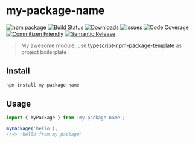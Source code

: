 # my-package-name

[![npm package][npm-img]][npm-url] [![Build Status][build-img]][build-url] [![Downloads][downloads-img]][downloads-url] [![Issues][issues-img]][issues-url] [![Code Coverage][codecov-img]][codecov-url] [![Commitizen Friendly][commitizen-img]][commitizen-url] [![Semantic Release][semantic-release-img]][semantic-release-url]

> My awesome module, use [typescript-npm-package-template](https://github.com/kainstar/typescript-npm-package-template) as project boilerplate

## Install

```bash
npm install my-package-name
```

## Usage

```ts
import { myPackage } from 'my-package-name';

myPackage('hello');
//=> 'hello from my package'
```

[build-img]: https://github.com/kainstar/typescript-npm-package-template/actions/workflows/release.yml/badge.svg
[build-url]: https://github.com/kainstar/typescript-npm-package-template/actions/workflows/release.yml
[downloads-img]: https://img.shields.io/npm/dt/typescript-npm-package-template
[downloads-url]: https://www.npmtrends.com/typescript-npm-package-template
[npm-img]: https://img.shields.io/npm/v/typescript-npm-package-template
[npm-url]: https://www.npmjs.com/package/typescript-npm-package-template
[issues-img]: https://img.shields.io/github/issues/kainstar/typescript-npm-package-template
[issues-url]: https://github.com/kainstar/typescript-npm-package-template/issues
[codecov-img]: https://codecov.io/gh/kainstar/typescript-npm-package-template/branch/main/graph/badge.svg
[codecov-url]: https://codecov.io/gh/kainstar/typescript-npm-package-template
[semantic-release-img]: https://img.shields.io/badge/%20%20%F0%9F%93%A6%F0%9F%9A%80-semantic--release-e10079.svg
[semantic-release-url]: https://github.com/semantic-release/semantic-release
[commitizen-img]: https://img.shields.io/badge/commitizen-friendly-brightgreen.svg
[commitizen-url]: http://commitizen.github.io/cz-cli/
